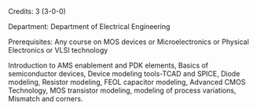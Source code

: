 Credits: 3 (3-0-0)

Department: Department of Electrical Engineering

Prerequisites: Any course on MOS devices or Microelectronics or Physical Electronics or VLSI technology

Introduction to AMS enablement and PDK elements, Basics of semiconductor devices, Device modeling tools-TCAD and SPICE, Diode modeling, Resistor modeling, FEOL capacitor modeling, Advanced CMOS Technology, MOS transistor modeling, modeling of process variations, Mismatch and corners.